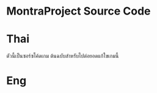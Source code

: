 # MontraProject Source Code

# Thai

ตัวนี้เป็นซอร์ซโค้ดเกม ต้นฉบับสำหรับไปต่อยอดแก้ใขเกมนี้

# Eng
